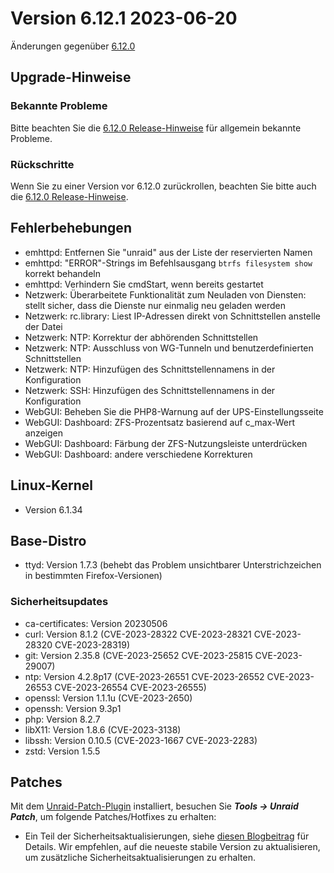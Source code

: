 # Version 6.12.1 2023-06-20

Änderungen gegenüber [6.12.0](6.12.0.md)

## Upgrade-Hinweise

### Bekannte Probleme

Bitte beachten Sie die [6.12.0 Release-Hinweise](6.12.0.md#known-issues) für allgemein bekannte Probleme.

### Rückschritte

Wenn Sie zu einer Version vor 6.12.0 zurückrollen, beachten Sie bitte auch die [6.12.0 Release-Hinweise](6.12.0.md#rolling-back).

## Fehlerbehebungen

- emhttpd: Entfernen Sie "unraid" aus der Liste der reservierten Namen
- emhttpd: "ERROR"-Strings im Befehlsausgang `btrfs filesystem show` korrekt behandeln
- emhttpd: Verhindern Sie cmdStart, wenn bereits gestartet
- Netzwerk: Überarbeitete Funktionalität zum Neuladen von Diensten: stellt sicher, dass die Dienste nur einmalig neu geladen werden
- Netzwerk: rc.library: Liest IP-Adressen direkt von Schnittstellen anstelle der Datei
- Netzwerk: NTP: Korrektur der abhörenden Schnittstellen
- Netzwerk: NTP: Ausschluss von WG-Tunneln und benutzerdefinierten Schnittstellen
- Netzwerk: NTP: Hinzufügen des Schnittstellennamens in der Konfiguration
- Netzwerk: SSH: Hinzufügen des Schnittstellennamens in der Konfiguration
- WebGUI: Beheben Sie die PHP8-Warnung auf der UPS-Einstellungsseite
- WebGUI: Dashboard: ZFS-Prozentsatz basierend auf c\_max-Wert anzeigen
- WebGUI: Dashboard: Färbung der ZFS-Nutzungsleiste unterdrücken
- WebGUI: Dashboard: andere verschiedene Korrekturen

## Linux-Kernel

- Version 6.1.34

## Base-Distro

- ttyd: Version 1.7.3 (behebt das Problem unsichtbarer Unterstrichzeichen in bestimmten Firefox-Versionen)

### Sicherheitsupdates

- ca-certificates: Version 20230506
- curl: Version 8.1.2 (CVE-2023-28322 CVE-2023-28321 CVE-2023-28320 CVE-2023-28319)
- git: Version 2.35.8 (CVE-2023-25652 CVE-2023-25815 CVE-2023-29007)
- ntp: Version 4.2.8p17 (CVE-2023-26551 CVE-2023-26552 CVE-2023-26553 CVE-2023-26554 CVE-2023-26555)
- openssl: Version 1.1.1u (CVE-2023-2650)
- openssh: Version 9.3p1
- php: Version 8.2.7
- libX11: Version 1.8.6 (CVE-2023-3138)
- libssh: Version 0.10.5 (CVE-2023-1667 CVE-2023-2283)
- zstd: Version 1.5.5

## Patches

Mit dem [Unraid-Patch-Plugin](https://forums.unraid.net/topic/185560-unraid-patch-plugin/) installiert, besuchen Sie ***Tools → Unraid Patch***, um folgende Patches/Hotfixes zu erhalten:

- Ein Teil der Sicherheitsaktualisierungen, siehe [diesen Blogbeitrag](https://unraid.net/blog/cvd) für Details. Wir empfehlen, auf die neueste stabile Version zu aktualisieren, um zusätzliche Sicherheitsaktualisierungen zu erhalten.
